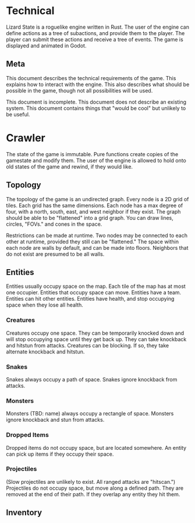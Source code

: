 # Technical

Lizard State is a roguelike engine written in Rust. The user of the engine can define actions as a tree of subactions, and provide them to the player. The player can submit these actions and receive a tree of events. The game is displayed and animated in Godot.

## Meta

This document describes the technical requirements of the game. This explains how to interact with the engine. This also describes what should be possible in the game, though not all possibilities will be used.

This document is incomplete. This document does not describe an existing system. This document contains things that "would be cool" but unlikely to be useful.

# Crawler

The state of the game is immutable. Pure functions create copies of the gamestate and modify them. The user of the engine is allowed to hold onto old states of the game and rewind, if they would like.

## Topology
The topology of the game is an undirected graph. Every node is a 2D grid of tiles. Each grid has the same dimensions. Each node has a max degree of four, with a north, south, east, and west neighbor if they exist. The graph should be able to be "flattened" into a grid graph. You can draw lines, circles, "FOVs." and cones in the space.

Restrictions can be made at runtime. Two nodes may be connected to each other at runtime, provided they still can be "flattened." The space within each node are walls by default, and can be made into floors. Neighbors that do not exist are presumed to be all walls.

## Entities
Entities usually occupy space on the map. Each tile of the map has at most one occupier. Entities that occupy space can move. Entities have a team. Entities can hit other entities. Entities have health, and stop occupying space when they lose all health.

### Creatures
Creatures occupy one space. They can be temporarily knocked down and will stop occupying space until they get back up. They can take knockback and hitstun from attacks. Creatures can be blocking. If so, they take alternate knockback and hitstun.

### Snakes
Snakes always occupy a path of space. Snakes ignore knockback from attacks.

### Monsters
Monsters (TBD: name) always occupy a rectangle of space. Monsters ignore knockback and stun from attacks.

### Dropped Items
Dropped items do not occupy space, but are located somewhere. An entity can pick up items if they occupy their space.

### Projectiles
(Slow projectiles are unlikely to exist. All ranged attacks are "hitscan.")
Projectiles do not occupy space, but move along a defined path. They are removed at the end of their path. If they overlap any entity they hit them.

## Inventory
